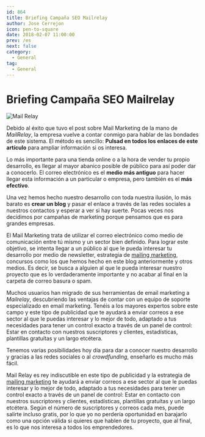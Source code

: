 ```yaml
---
id: 864
title: Briefing Campaña SEO Mailrelay
author: Jose Cerrejon
icon: pen-to-square
date: 2018-02-07 11:00:00
prev: /es
next: false
category:
  - General
tag:
  - General
---
```


# Briefing Campaña SEO Mailrelay

![Mail Relay](/images/2014/12/MailRelay.png)

Debido al éxito que tuvo el post sobre Mail Marketing de la mano de *MailRelay*, la empresa vuelve a contar conmigo para hablar de las bondades de este sistema. El método es sencillo: **Pulsad en todos los enlaces de este artículo** para ampliar información si os interesa.

Lo más importante para una tienda online o a la hora de vender tu propio desarrollo, es llegar al mayor abanico posible de público para así poder dar a conocerlo. El correo electrónico es el **medio más antiguo** para hacer llegar esta información a un particular o empresa, pero también es el **más efectivo**.

Una vez hemos hecho nuestro desarrollo con toda nuestra ilusión, lo más barato es **crear un blog** y pasar el enlace a través de las redes sociales a nuestros contactos y esperar a ver si hay suerte. Pocas veces nos decidimos por campañas de marketing porque pensamos que es para grandes empresas.

El Mail Marketing trata de utilizar el correo electrónico como medio de comunicación entre tú mísmo y un sector bien definido. Para lograr este objetivo, se intenta llegar a un público al que le pueda interesar tu desarrollo por medio de newsletter, estrategia de <a href="https://blog.mailrelay.com/es/2017/11/29/beneficios-del-email-marketing" rel="nofollow">mailing marketing</a>, concursos como los que hemos hecho en este blog anteriormente y otros medios. Es decir, se busca a alguien al que le pueda interesar nuestro proyecto que es lo verdaderamente importante y no acabar al final en la carpeta de correo basura o spam.

Muchos usuarios han migrado de sus herramientas de email marketing a *Mailrelay*, descubriendo las ventajas de contar con un equipo de soporte especializado en email marketing. Tenéis a los mayores expertos sobre este campo y este tipo de publicidad que te ayudará a enviar correos a ese sector al que le puedas interesar y lo mejor de todo, adaptado a tus necesidades para tener un control exacto a través de un panel de control: Estar en contacto con nuestros suscriptores y clientes, estadísticas, plantillas gratuítas y un largo etcétera.

Tenemos varias posibilidades hoy día para dar a conocer nuestro desarrollo y gracias a las redes sociales o al *crowdfunding*, enseñarlo es mucho más fácil.

Mail Relay es rey indiscutible en este tipo de publicidad y la estrategia de <a href="https://blog.mailrelay.com/es/2017/11/29/beneficios-del-email-marketing" rel="nofollow">mailing marketing</a> te ayudará a enviar correos a ese sector al que le puedas interesar y lo mejor de todo, adaptado a tus necesidades para tener un control exacto a través de un panel de control: Estar en contacto con nuestros suscriptores y clientes, estadísticas, plantillas gratuítas y un largo etcétera. Según el número de suscriptores y correos cada mes, puede salirte incluso gratis, por lo que yo no perdería oportunidad en barajarlo como una opción válida si quieres que hablen de tu proyecto, que al final, es lo que nos interesa a todos los emprendedores.

